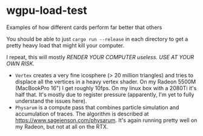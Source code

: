# wgpu-load-test
Examples of how different cards perform far better that others

You should be able to just `cargo run --release` in each directory to get a pretty heavy load that might kill your computer.

I repeat, this will mostly *RENDER YOUR COMPUTER useless. USE AT YOUR OWN RISK.*

* `Vertex` creates a very fine icosphere (> 20 million triangles) and tries to displace all the vertices in a heavy vertex shader. On my Radeon 5500M (MacBookPro 16") I get roughly 10fps. On my linux box with a 2080Ti it's half that. It's mostly due to register pressure (apparently, I'm yet to fully understand the issues here).
* `Physarum` is a compute pass that combines particle simulation and accumulation of traces. The algorithm is described at https://www.sagejenson.com/physarum. It's again running pretty well on my Radeon, but not at all on the RTX. 
